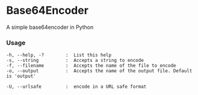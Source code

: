 # Base64Encoder

A simple base64encoder in Python

### Usage
```
-h, --help, -?        :  List this help
-s, --string          :  Accepts a string to encode
-f, --filename        :  Accepts the name of the file to encode
-o, --output          :  Accepts the name of the output file. Default is 'output'

-U, --urlsafe         :  encode in a URL safe format
```